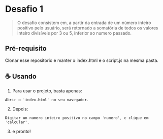 # Desafio 1

> O desafio consistem em, a partir da entrada de um número inteiro positivo pelo usuário, será retornado a somatória de todos os valores inteiro divisíveis por 3 ou 5, inferior ao numero passado.

## Pré-requisito

Clonar esse repositorio e manter o index.html e o script.js na mesma pasta.

## ☕ Usando

1) Para usar o projeto, basta apenas:

```
Abrir o 'index.html' no seu navegador.
```

2) Depois:

```
Digitar um numero inteiro positivo no campo 'numero', e clique em 'calcular'.
```
3) e pronto!
